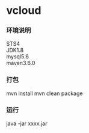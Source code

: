 # vcloud

### 环境说明
STS4<br>
JDK1.8<br>
mysql5.6<br>
maven3.6.0<br>

### 打包
mvn install
mvn clean package
### 运行
java -jar xxxx.jar

